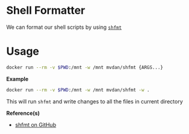 # Shell Formatter

We can format our shell scripts by using [`shfmt`](https://github.com/mvdan/sh)

# Usage

```bash
docker run --rm -v $PWD:/mnt -w /mnt mvdan/shfmt {ARGS...}
```

**Example**

```bash
docker run --rm -v $PWD:/mnt -w /mnt mvdan/shfmt -w .
```

This will run `shfmt` and write changes to all the files in current directory

**Reference(s)**

- [shfmt on GitHub](https://github.com/mvdan/sh)

